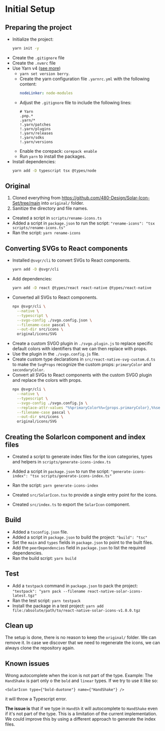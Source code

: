 # Initial Setup

## Preparing the project
- Initialize the project:
   ```bash
   yarn init -y
   ```
- Create the `.gitignore` file
- Create the `.nvmrc` file
- Use Yarn v4 ([see more](https://gist.github.com/wojtekmaj/c38351dd715c1b108ab1ab089fcaf6fc))
  - `yarn set version berry`.
  - Create the yarn configuration file `.yarnrc.yml` with the following content:
    ```yaml
    nodeLinker: node-modules
    ```
  - Adjust the `.gitignore` file to include the following lines:
    ```
    # Yarn
    .pnp.*
    .yarn/*
    !.yarn/patches
    !.yarn/plugins
    !.yarn/releases
    !.yarn/sdks
    !.yarn/versions
    ```
  - Enable the corepack: `corepack enable`
  - Run `yarn` to install the packages.
- Install dependencies:
   ```bash
   yarn add -D typescript tsx @types/node
   ```

## Original
1. Cloned everything from https://github.com/480-Design/Solar-Icon-Set/tree/main into `original/` folder.
2. Sanitize the directory and file names.
  - Created a script in `scripts/rename-icons.ts`
  - Added a script in `package.json` to run the script: `"rename-icons": "tsx scripts/rename-icons.ts"`
  - Ran the script: `yarn rename-icons`

## Converting SVGs to React components

- Installed `@svgr/cli` to convert SVGs to React components.
  ```bash
  yarn add -D @svgr/cli
  ```
- Add dependencies:
  ```bash
  yarn add -D react @types/react react-native @types/react-native
  ```
- Converted all SVGs to React components.
  ```bash
  npx @svgr/cli \
    --native \
    --typescript \
    --svgo-config ./svgo.config.json \
    --filename-case pascal \
    --out-dir src/icons \
    original/icons/SVG
  ```
- Create a custom SVGO plugin in `./svgo.plugin.js` to replace specific default colors with identifiers that we can then replace with props.
- Use the plugin in the `./svgo.config.js` file.
- Create custom type declarations in `src/react-native-svg-custom.d.ts` to make the `SvgProps` recognize the custom props: `primaryColor` and `secondaryColor`.
- Convert all SVGs to React components with the custom SVGO plugin and replace the colors with props.
  ```bash
  npx @svgr/cli \
    --native \
    --typescript \
    --svgo-config ./svgo.config.js \
    --replace-attr-values "%%primaryColor%%={props.primaryColor},%%secondaryColor%%={props.secondaryColor}" \
    --filename-case pascal \
    --out-dir src/icons \
    original/icons/SVG
  ```

## Creating the SolarIcon component and index files
- Created a script to generate index files for the icon categories, types and helpers in `scripts/generate-icons-index.ts`
- Added a script in `package.json` to run the script: `"generate-icons-index": "tsx scripts/generate-icons-index.ts"`
- Ran the script: `yarn generate-icons-index`

- Created `src/SolarIcon.tsx` to provide a single entry point for the icons.

- Created `src/index.ts` to export the `SolarIcon` component.

## Build
- Added a `tsconfig.json` file.
- Added a script in `package.json` to build the project: `"build": "tsc"`
- Set the `main` and `types` fields in `package.json` to point to the built files.
- Add the `peerDependencies` field in `package.json` to list the required dependencies.
- Ran the build script: `yarn build`

## Test
- Add a `testpack` command in `package.json` to pack the project: `"testpack": "yarn pack --filename react-native-solar-icons-latest.tgz"`
- Ran the test script: `yarn testpack`
- Install the package in a test project: `yarn add file:/absolute/path/to/react-native-solar-icons-v1.0.0.tgz`

## Clean up

The setup is done, there is no reason to keep the `original/` folder. We can remove it.
In case we discover that we need to regenerate the icons, we can always clone the repository again.

## Known issues

Wrong autocomplete when the icon is not part of the type.
Example: The `HandShake` is part only o the `bold` and `linear` types. If we try to use it like so:
```tsx
<SolarIcon type={"bold-duotone"} name={"HandShake"} />
```
it will throw a Typescript error.

**The issue is** that if we type in `HandSh` it will autocomplete to `HandShake` even if it's not part of the type. This is a limitation of the current implementation. We could improve this by using a different approach to generate the index files.
